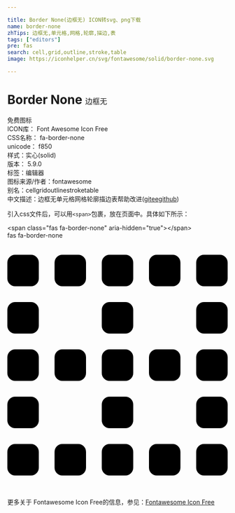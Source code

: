```yaml
---

title: Border None(边框无) ICON转svg、png下载
name: border-none
zhTips: 边框无,单元格,网格,轮廓,描边,表
tags: ["editors"]
pre: fas
search: cell,grid,outline,stroke,table
image: https://iconhelper.cn/svg/fontawesome/solid/border-none.svg

---
```


# Border None  <small style="font-size: 60%;font-weight: 100">边框无</small>


<div class="detail-page">
<p>
<span><span class="badge-success badge">免费图标</span> </span>
<br/>
<span>
ICON库：
<span class="badge-secondary badge">Font Awesome Icon Free</span> 
</span>
<br/>
<span>
CSS名称：
<span class="badge-secondary badge">fa-border-none</span> 
</span>
<br/>
<span>
unicode：
<span class="badge-secondary badge">f850</span> 
<copy-btn content='f850' btn-title=""></copy-btn>
<copy-btn :content='String.fromCodePoint(parseInt("f850", 16))' btn-title="复制U"></copy-btn>
</span><br/><span>样式：<span class="badge-light badge">实心(solid)</span></span>
<br/>
<span>
版本：
<span class="badge-secondary badge">5.9.0</span> 
</span><br/><span>标签：<span class="badge-light badge"><router-link to="/tags/editors.html">编辑器</router-link></span></span>
<br/>
<span>图标来源/作者：<span class="badge-light badge">fontawesome</span></span> 
<br/>
<span>别名：<span class="badge-light badge">cell</span><span class="badge-light badge">grid</span><span class="badge-light badge">outline</span><span class="badge-light badge">stroke</span><span class="badge-light badge">table</span></span><br/><span class="zh-detail">中文描述：<span class="badge-primary badge">边框无</span><span class="badge-primary badge">单元格</span><span class="badge-primary badge">网格</span><span class="badge-primary badge">轮廓</span><span class="badge-primary badge">描边</span><span class="badge-primary badge">表</span><span class="help-link"><span>帮助改进</span>(<a href="https://gitee.com/liuwave/icon-helper/edit/master/json/fontawesome/solid/border-none.json" target="_blank" rel="noopener noreferrer">gitee</a><a href="https://github.com/liuwave/icon-helper/edit/master/json/fontawesome/solid/border-none.json" target="_blank" rel="noopener noreferrer">github</a></span>)</span><br/>
</p>
</div>
<div class="alert alert-dark">
  <i class="fas fa-border-none fa-xs"></i>
  <i class="fas fa-border-none fa-sm"></i>
  <i class="fas fa-border-none fa-lg"></i>
  <i class="fas fa-border-none fa-2x"></i>
  <i class="fas fa-border-none fa-3x"></i>
  <i class="fas fa-border-none fa-5x"></i>
  <i class="fas fa-border-none fa-7x"></i>
</div>
<div>
  <p>引入css文件后，可以用<code>&lt;span&gt;</code>包裹，放在页面中。具体如下所示：    
  </p>
  <div class="alert alert-primary" style="font-size: 14px">
    &lt;span class="fas fa-border-none" aria-hidden="true"&gt;&lt;/span&gt;
    <copy-btn content='<span class="fas fa-border-none" aria-hidden="true"></span>'></copy-btn>
  </div>
  <div class="alert alert-secondary">
    <i class="fas fa-border-none"
    style="font-size: 24px"
    aria-hidden="true"></i> fas fa-border-none
    <copy-btn content="fas fa-border-none" btn-title="复制图标名称"></copy-btn>
  </div>
</div>
<div id="svg" class="svg-wrap">
<svg xmlns="http://www.w3.org/2000/svg" viewBox="0 0 448 512"><path d="M240 224h-32a16 16 0 0 0-16 16v32a16 16 0 0 0 16 16h32a16 16 0 0 0 16-16v-32a16 16 0 0 0-16-16zm96 0h-32a16 16 0 0 0-16 16v32a16 16 0 0 0 16 16h32a16 16 0 0 0 16-16v-32a16 16 0 0 0-16-16zm96 0h-32a16 16 0 0 0-16 16v32a16 16 0 0 0 16 16h32a16 16 0 0 0 16-16v-32a16 16 0 0 0-16-16zm-288 0h-32a16 16 0 0 0-16 16v32a16 16 0 0 0 16 16h32a16 16 0 0 0 16-16v-32a16 16 0 0 0-16-16zm96 192h-32a16 16 0 0 0-16 16v32a16 16 0 0 0 16 16h32a16 16 0 0 0 16-16v-32a16 16 0 0 0-16-16zm96 0h-32a16 16 0 0 0-16 16v32a16 16 0 0 0 16 16h32a16 16 0 0 0 16-16v-32a16 16 0 0 0-16-16zm96 0h-32a16 16 0 0 0-16 16v32a16 16 0 0 0 16 16h32a16 16 0 0 0 16-16v-32a16 16 0 0 0-16-16zm0-96h-32a16 16 0 0 0-16 16v32a16 16 0 0 0 16 16h32a16 16 0 0 0 16-16v-32a16 16 0 0 0-16-16zm0-192h-32a16 16 0 0 0-16 16v32a16 16 0 0 0 16 16h32a16 16 0 0 0 16-16v-32a16 16 0 0 0-16-16zM240 320h-32a16 16 0 0 0-16 16v32a16 16 0 0 0 16 16h32a16 16 0 0 0 16-16v-32a16 16 0 0 0-16-16zm0-192h-32a16 16 0 0 0-16 16v32a16 16 0 0 0 16 16h32a16 16 0 0 0 16-16v-32a16 16 0 0 0-16-16zm-96 288h-32a16 16 0 0 0-16 16v32a16 16 0 0 0 16 16h32a16 16 0 0 0 16-16v-32a16 16 0 0 0-16-16zm96-384h-32a16 16 0 0 0-16 16v32a16 16 0 0 0 16 16h32a16 16 0 0 0 16-16V48a16 16 0 0 0-16-16zm96 0h-32a16 16 0 0 0-16 16v32a16 16 0 0 0 16 16h32a16 16 0 0 0 16-16V48a16 16 0 0 0-16-16zm96 0h-32a16 16 0 0 0-16 16v32a16 16 0 0 0 16 16h32a16 16 0 0 0 16-16V48a16 16 0 0 0-16-16zM48 224H16a16 16 0 0 0-16 16v32a16 16 0 0 0 16 16h32a16 16 0 0 0 16-16v-32a16 16 0 0 0-16-16zm0 192H16a16 16 0 0 0-16 16v32a16 16 0 0 0 16 16h32a16 16 0 0 0 16-16v-32a16 16 0 0 0-16-16zm0-96H16a16 16 0 0 0-16 16v32a16 16 0 0 0 16 16h32a16 16 0 0 0 16-16v-32a16 16 0 0 0-16-16zm0-192H16a16 16 0 0 0-16 16v32a16 16 0 0 0 16 16h32a16 16 0 0 0 16-16v-32a16 16 0 0 0-16-16zm0-96H16A16 16 0 0 0 0 48v32a16 16 0 0 0 16 16h32a16 16 0 0 0 16-16V48a16 16 0 0 0-16-16zm96 0h-32a16 16 0 0 0-16 16v32a16 16 0 0 0 16 16h32a16 16 0 0 0 16-16V48a16 16 0 0 0-16-16z"/></svg>
</div>
<detail full-name='fa-border-none'></detail>

<Vssue title="关于“Border None”的评论" />
    
<div><p>更多关于  Fontawesome Icon Free的信息，参见：<a target="_blank" href="https://iconhelper.cn/fontawesome.html">Fontawesome Icon Free</a>
</p></div>
